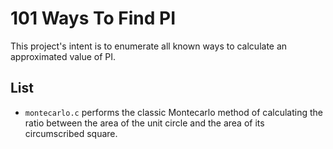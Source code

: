 # 101 Ways To Find PI
This project's intent is to enumerate all known ways to calculate an approximated value of PI.

## List
- `montecarlo.c` performs the classic Montecarlo method of calculating the ratio between the area of the unit circle and the area of its circumscribed square.